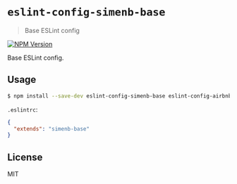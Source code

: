 # `eslint-config-simenb-base`
> Base ESLint config

[![NPM Version][npm-image]][npm-url]

Base ESLint config.

## Usage

```sh
$ npm install --save-dev eslint-config-simenb-base eslint-config-airbnb-base eslint-plugin-import
```

`.eslintrc`:

```json
{
  "extends": "simenb-base"
}
```

## License

MIT


[npm-url]: https://npmjs.org/package/eslint-config-simenb-base
[npm-image]: https://img.shields.io/npm/v/eslint-config-simenb-base.svg
